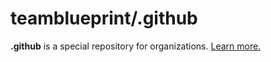 # teamblueprint/.github
**.github** is a special repository for organizations. [Learn more.](https://docs.github.com/en/organizations/collaborating-with-groups-in-organizations/customizing-your-organizations-profile)
